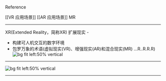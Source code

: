  Reference
 
 [[VR 应用场景]]
 [[AR 应用场景]]
 MR 


---


XR(Extended Reality，简称XR)  扩展现实 -
- 构建可人机交互的数字环境
- 包罗万象的术语(虚拟现实(VR)、增强现实(AR)和混合现实(MR) ...R..R.R.R)
![bg fit left:50% vertical](https://i.imgur.com/xEiCDcd.webp)

---
![bg fit left:50% vertical](https://i.imgur.com/qN3yZDl.webp)

---

